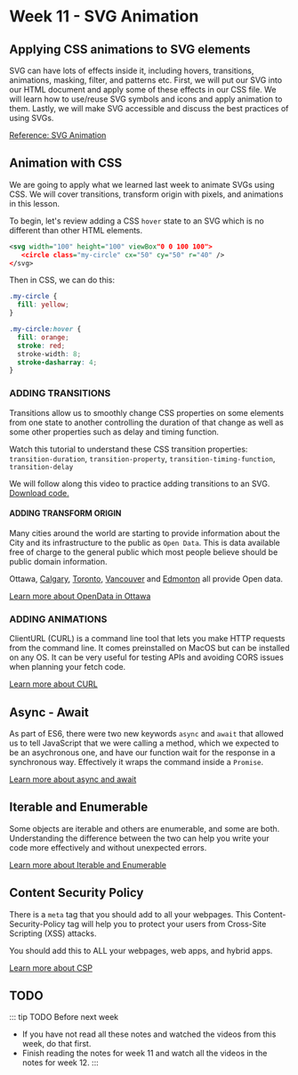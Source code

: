 # Week 11 - SVG Animation 

## Applying CSS animations to SVG elements

SVG can have lots of effects inside it, including hovers, transitions, animations, masking, filter, and patterns etc. First, we will put our SVG into our HTML document and apply some of these effects in our CSS file. We will learn how to use/reuse SVG symbols and icons and apply animation to them. Lastly, we will make SVG accessible and discuss the best practices of using SVGs.

[Reference: SVG Animation](../week10/svg.md#svg-animation)


## Animation with CSS

We are going to apply what we learned last week to animate SVGs using CSS. We will cover transitions, transform origin with pixels, and animations in this lesson. 

To begin, let's review adding a CSS `hover` state to an SVG which is no different than other HTML elements.

```xml
<svg width="100" height="100" viewBox"0 0 100 100">
   <circle class="my-circle" cx="50" cy="50" r="40" />
</svg>
```

Then in CSS, we can do this:

```css
.my-circle {
  fill: yellow;
}

.my-circle:hover {
  fill: orange;
  stroke: red;
  stroke-width: 8;
  stroke-dasharray: 4;
}
```

### ADDING TRANSITIONS

Transitions allow us to smoothly change CSS properties on some elements from one state to another controlling the duration of that change as well as some other properties such as delay and timing function. 

Watch this tutorial to understand these CSS transition properties: `transition-duration`,  `transition-property`, `transition-timing-function`, `transition-delay`

<YouTube
  title="Animating with CSS Transitions - A look at the transition properties"
  url="https://www.youtube.com/embed/Nloq6uzF8RQ"
/> 

We will follow along this video to practice adding transitions to an SVG. [Download code.](../week10/svg.html#resources)

<YouTube
  title="SVG Transitions"
  url="https://www.youtube.com/embed/vwIVdI3WMIc"
/> 

#### ADDING TRANSFORM ORIGIN 

Many cities around the world are starting to provide information about the City and its infrastructure to the public as `Open Data`. This is data available free of charge to the general public which most people believe should be public domain information.

Ottawa, [Calgary](https://data.calgary.ca/), [Toronto](https://www.toronto.ca/city-government/data-research-maps/open-data/), [Vancouver](https://vancouver.ca/your-government/open-data-catalogue.aspx) and [Edmonton](https://data.edmonton.ca/) all provide Open data.

[Learn more about OpenData in Ottawa](./ottawa.md)

### ADDING ANIMATIONS

ClientURL (CURL) is a command line tool that lets you make HTTP requests from the command line. It comes preinstalled on MacOS but can be installed on any OS. It can be very useful for testing APIs and avoiding CORS issues when planning your fetch code.

[Learn more about CURL](./curl.md)

## Async - Await

As part of ES6, there were two new keywords `async` and `await` that allowed us to tell JavaScript that we were calling a method, which we expected to be an asychronous one, and have our function wait for the response in a synchronous way. Effectively it wraps the command inside a `Promise`.

[Learn more about async and await](./async.md)

## Iterable and Enumerable

Some objects are iterable and others are enumerable, and some are both. Understanding the difference between the two can help you write your code more effectively and without unexpected errors.

[Learn more about Iterable and Enumerable](./iter.md)

## Content Security Policy

There is a `meta` tag that you should add to all your webpages. This Content-Security-Policy tag will help you to protect your users from Cross-Site Scripting (XSS) attacks.

You should add this to ALL your webpages, web apps, and hybrid apps.

[Learn more about CSP](./csp.md)

## TODO

::: tip TODO Before next week

- If you have not read all these notes and watched the videos from this week, do that first.
- Finish reading the notes for week 11 and watch all the videos in the notes for week 12.
  :::
